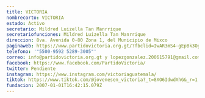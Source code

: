 ```yaml
---
title: VICTORIA
nombrecorto: VICTORIA
estado: Activo
secretario: Mildred Luizella Tan Manrrique
secretariofunciones: Mildred Luizella Tan Manrrique
direccion: 8va. Avenida 0-80 Zona 1, del Municipio de Mixco
paginaweb: https://www.partidovictoria.org.gt/?fbclid=IwAR3mS4-gEpBk3OguHZcxDis7donjF3BoDLJL0cNpMc7BdKhkR904WadMJ5I
telefono: '"5500-9592 5289-3005"'
correo: info@partidovictoria.org.gt y lopezgonzalez.200615791@gmail.com
facebook: https://www.facebook.com/PartidoVictoria/
twitter: Pendiente
instagram: https://www.instagram.com/victoriaguatemala/
tiktok: https://www.tiktok.com/@jovenesen_victoria?_t=8XO6IdwdXhG&_r=1
fundacion: 2007-01-01T16:42:15.079Z
---
```

